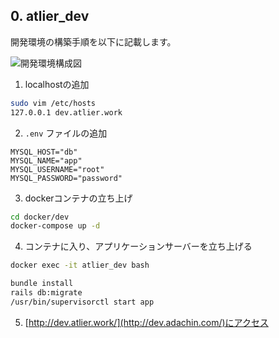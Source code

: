 ## 0. atlier_dev

開発環境の構築手順を以下に記載します。

![開発環境構成図](https://user-images.githubusercontent.com/72424114/123371474-ccb64f80-d5bc-11eb-91a1-47e25bb68fd5.png)

1. localhostの追加

```bash
sudo vim /etc/hosts
127.0.0.1 dev.atlier.work
```

2. `.env` ファイルの追加

```
MYSQL_HOST="db"
MYSQL_NAME="app"
MYSQL_USERNAME="root"
MYSQL_PASSWORD="password"
```

3. dockerコンテナの立ち上げ

```bash
cd docker/dev
docker-compose up -d
```

4. コンテナに入り、アプリケーションサーバーを立ち上げる

```bash
docker exec -it atlier_dev bash

bundle install
rails db:migrate
/usr/bin/supervisorctl start app
```

5. [http://dev.atlier.work/](http://dev.adachin.com/)にアクセス